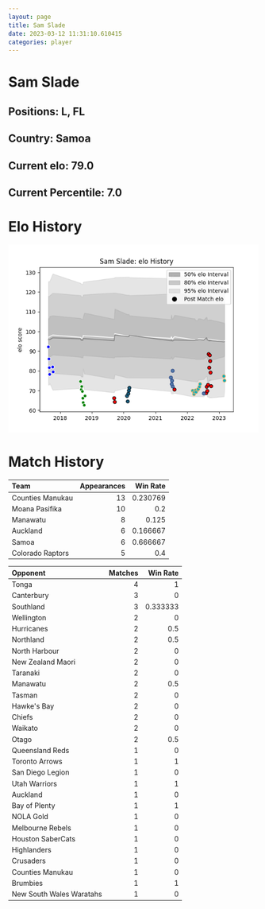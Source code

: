 ```yaml
---  
layout: page  
title: Sam Slade  
date: 2023-03-12 11:31:10.610415  
categories: player  
---
```

# Sam Slade

## Positions: L, FL

## Country: Samoa

## Current elo: 79.0

## Current Percentile: 7.0

# Elo History


![elo history](history_SamSlade.png)
# Match History


| Team             |   Appearances |   Win Rate |
|:-----------------|--------------:|-----------:|
| Counties Manukau |            13 |   0.230769 |
| Moana Pasifika   |            10 |   0.2      |
| Manawatu         |             8 |   0.125    |
| Auckland         |             6 |   0.166667 |
| Samoa            |             6 |   0.666667 |
| Colorado Raptors |             5 |   0.4      |

| Opponent                 |   Matches |   Win Rate |
|:-------------------------|----------:|-----------:|
| Tonga                    |         4 |   1        |
| Canterbury               |         3 |   0        |
| Southland                |         3 |   0.333333 |
| Wellington               |         2 |   0        |
| Hurricanes               |         2 |   0.5      |
| Northland                |         2 |   0.5      |
| North Harbour            |         2 |   0        |
| New Zealand Maori        |         2 |   0        |
| Taranaki                 |         2 |   0        |
| Manawatu                 |         2 |   0.5      |
| Tasman                   |         2 |   0        |
| Hawke's Bay              |         2 |   0        |
| Chiefs                   |         2 |   0        |
| Waikato                  |         2 |   0        |
| Otago                    |         2 |   0.5      |
| Queensland Reds          |         1 |   0        |
| Toronto Arrows           |         1 |   1        |
| San Diego Legion         |         1 |   0        |
| Utah Warriors            |         1 |   1        |
| Auckland                 |         1 |   0        |
| Bay of Plenty            |         1 |   1        |
| NOLA Gold                |         1 |   0        |
| Melbourne Rebels         |         1 |   0        |
| Houston SaberCats        |         1 |   0        |
| Highlanders              |         1 |   0        |
| Crusaders                |         1 |   0        |
| Counties Manukau         |         1 |   0        |
| Brumbies                 |         1 |   1        |
| New South Wales Waratahs |         1 |   0        |